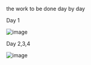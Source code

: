 the work to be done day by day

Day 1

![image](https://user-images.githubusercontent.com/46724031/96132644-50cf1800-0f03-11eb-9778-2a8b83cffac1.png)

Day 2,3,4

![image](https://user-images.githubusercontent.com/46724031/96133141-85db6a80-0f03-11eb-8e1c-f08150537ceb.png)
